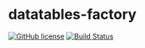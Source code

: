 # datatables-factory

[![GitHub license](https://img.shields.io/github/license/jbox-web/datatables-factory.svg)](https://github.com/jbox-web/datatables-factory/blob/master/LICENSE)
[![Build Status](https://github.com/jbox-web/datatables-factory/workflows/CI/badge.svg)](https://github.com/jbox-web/datatables-factory/actions)
